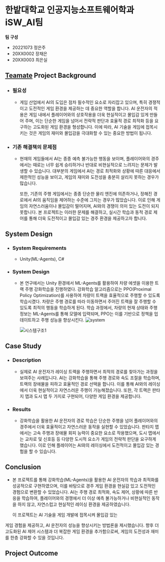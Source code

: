 # 한밭대학교 인공지능소프트웨어학과 iSW_AI팀

**팀 구성**
- 20221073 정은주
- 20XX0002 장채은
- 20XX0003 최은실

## <u>Teamate</u> Project Background
- ### 필요성
  - 게임 산업에서 AI의 도입은 점차 필수적인 요소로 자리잡고 있으며, 특히 경쟁적이고 도전적인 게임 환경을 제공하는 데 중요한 역할을 합니다. AI 운전자의 적용은 게임 내에서 플레이어와의 상호작용을 더욱 현실적이고 몰입감 있게 만들어 주며, 이는 단순한 게임을 넘어서 전략적 판단과 효율적 경로 최적화 등을 요구하는 고도화된 게임 환경을 형성합니다. 이에 따라, AI 기술을 게임에 접목시키는 것은 게임의 재미와 몰입감을 극대화할 수 있는 중요한 방법이 됩니다.
 
- ### 기존 해결책의 문제점
  - 현재의 게임들에서 AI는 종종 예측 불가능한 행동을 보이며, 플레이어와의 경주에서는 때로는 너무 쉽게 승리하거나 반대로 비현실적으로 느려지는 문제가 발생할 수 있습니다. 대부분의 게임에서 AI는 경로 최적화와 상황에 따른 대응에서 제한적인 성능을 보이고, 게임의 재미와 도전성을 충분히 살리지 못하는 경우가 많습니다.

    또한, 기존의 주행 게임에서는 종종 단순한 물리 엔진에 의존하거나, 정해진 경로에서 AI의 움직임을 제어하는 수준에 그치는 경우가 많았습니다. 이로 인해 게임의 자연스러움이나 몰입감이 떨어지며, AI와의 경쟁이 의미 있는 도전이 되지 못합니다. 본 프로젝트는 이러한 문제를 해결하고, 실시간 학습과 동적 경로 제어를 통해 더욱 도전적이고 몰입감 있는 경주 환경을 제공하고자 합니다.
  
  
## System Design
  - ### System Requirements
    - Unity(ML-Agents), C#
  
  - ### System Design
    - 본 연구에서는 Unity 환경에서 ML-Agents를 활용하여 차량 에셋을 이용한 트랙 주행 강화학습을 진행하였다. 강화학습 알고리즘으로는 PPO(Proximal Policy Optimization)를 사용하여 차량이 트랙을 효율적으로 주행할 수 있도록 학습시켰다. 차량은 주행 경로를 따라 이동하면서 주어진 트랙을 잘 주행할 수 있도록 최적의 행동을 학습하게 된다. 학습 과정에서, 차량의 현재 상태와 주행 정보는 ML-Agents를 통해 모델에 입력되며, PPO는 이를 기반으로 정책을 업데이트하고 주행 성능을 향상시킨다.
     ![system](https://github.com/user-attachments/assets/48ae1bb2-86d6-4430-962c-8078f2ea280e)

      ![시스템구조1](https://github.com/user-attachments/assets/a80198de-c064-4402-800e-e15ab023c430)

    
## Case Study
  - ### Description
    - 실제로 AI 운전자가 레이싱 트랙을 주행하면서 최적의 경로를 찾아가는 과정을 보여주는 사례입니다. AI는 강화학습을 통해 주행 경로와 속도 조절을 학습하며, 트랙의 장애물을 피하고 효율적인 경로 선택을 합니다. 이를 통해 AI와의 레이싱에서 더욱 현실적이고 자연스러운 주행이 가능해졌습니다. 또한, 각 트랙은 판타지 맵과 도시 맵 두 가지로 구현되어, 다양한 게임 환경을 제공합니다.
  - ### Results
    - 강화학습을 활용한 AI 운전자의 경로 학습은 단순한 주행을 넘어 플레이어와의 경주에서 더욱 효율적이고 자연스러운 동작을 실현할 수 있었습니다. 판타지 맵에서는 고속 주행과 장애물 회피 능력이 중요한 요소로 작용했으며, 도시 맵에서는 교차로 및 신호등 등 다양한 도시적 요소가 게임의 전략적 판단을 요구하게 했습니다. 이로 인해 플레이어는 AI와의 레이싱에서 도전적이고 몰입감 있는 경험을 할 수 있습니다.
  
  
## Conclusion
  - 본 프로젝트를 통해 강화학습(ML-Agents)을 활용한 AI 운전자의 학습과 최적화를 성공적으로 구현하였으며, 이를 바탕으로 경주 게임 환경을 현실감 있고 도전적인 경험으로 변환할 수 있었습니다. AI는 주행 경로 최적화, 속도 제어, 상황에 따른 반응을 학습하여, 플레이어와의 경쟁에서 더 이상 예측 불가능하거나 비현실적인 동작을 하지 않고, 자연스럽고 현실적인 레이싱 환경을 제공하였습니다.

    이 프로젝트는 AI 기술을 게임 개발에 접목시켜 몰입감 있는



 게임 경험을 제공하고, AI 운전자의 성능을 향상시키는 방법론을 제시했습니다. 향후 더 고도화된 AI 제어 시스템과 더 복잡한 게임 환경을 추가함으로써, 게임의 도전성과 재미를 한층 강화할 수 있을 것입니다.
    
  
## Project Outcome


